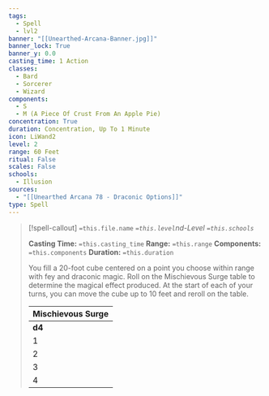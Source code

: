```yaml
---
tags:
  - Spell
  - lvl2
banner: "[[Unearthed-Arcana-Banner.jpg]]"
banner_lock: True
banner_y: 0.0
casting_time: 1 Action
classes:
  - Bard
  - Sorcerer
  - Wizard
components:
  - S
  - M (A Piece Of Crust From An Apple Pie)
concentration: True
duration: Concentration, Up To 1 Minute
icon: LiWand2
level: 2
range: 60 Feet
ritual: False
scales: False
schools:
  - Illusion
sources:
  - "[[Unearthed Arcana 78 - Draconic Options]]"
type: Spell
---
```

>[!spell-callout] `=this.file.name`
>*`=this.level`nd-Level `=this.schools`*
>
>**Casting Time:** `=this.casting_time`
>**Range:** `=this.range`
>**Components:** `=this.components`
>**Duration:** `=this.duration`
>
>You fill a 20-foot cube centered on a point you choose within range with fey and draconic magic. Roll on the Mischievous Surge table to determine the magical effect produced. At the start of each of your turns, you can move the cube up to 10 feet and reroll on the table.
>
>
>
>| **Mischievous Surge** |
>| --- |
>| **d4** | **Effect** |
>| 1 | The smell of apple pie fills the air, and each creature in the cube must succeed on a Wisdom saving throw or become charmed by you until the start of your next turn. |
>| 2 | Bouquets of flowers appear all around, and each creature in the cube must succeed on a Dexterity saving throw or be blinded until the start of your next turn as the flowers spray water in their faces. |
>| 3 | Each creature in the cube must succeed on a Wisdom saving throw or begin giggling until the start of your next turn. A giggling creature is incapacitated and uses all its movement to move in a random direction. |
>| 4 | Drops of molasses appear and hover in the cube, turning it into difficult terrain until the start of your next turn. |
>
>
